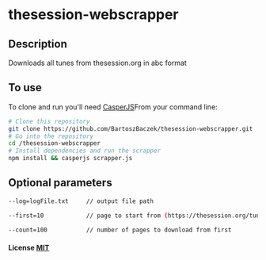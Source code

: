 # thesession-webscrapper

## Description

Downloads all tunes from thesession.org in abc format

## To use

To clone and run you'll need [CasperJS](http://casperjs.org/)From your command line:
```bash
# Clone this repository
git clone https://github.com/BartoszBaczek/thesession-webscrapper.git
# Go into the repository
cd /thesession-webscrapper
# Install dependencies and run the scrapper
npm install && casperjs scrapper.js
```

## Optional parameters
```bash
--log=logFile.txt     // output file path
```
```bash
--first=10            // page to start from (https://thesession.org/tunes/{first}
```

```bash
--count=100           // number of pages to download from first
```

#### License [MIT](LICENSE.md)
